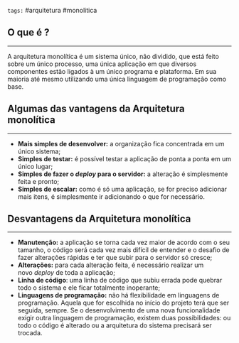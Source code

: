 `tags:` #arquitetura #monolitica
## O que é ?
---
A arquitetura monolítica é um sistema único, não dividido, que está feito sobre um único processo, uma única aplicação em que diversos componentes estão ligados à um único programa e plataforma. Em sua maioria até mesmo utilizando uma única linguagem de programação como base.


## Algumas das vantagens da Arquitetura monolítica
---
-   **Mais simples de desenvolver:** a organização fica concentrada em um único sistema;
-   **Simples de testar:** é possível testar a aplicação de ponta a ponta em um único lugar;
-   **Simples de fazer o _deploy_ para o servidor:** a alteração é simplesmente feita e pronto;
-   **Simples de escalar:** como é só uma aplicação, se for preciso adicionar mais itens, é simplesmente ir adicionando o que for necessário.


## Desvantagens da Arquitetura monolítica
---
- **Manutenção:** a aplicação se torna cada vez maior de acordo com o seu tamanho, o código será cada vez mais difícil de entender e o desafio de fazer alterações rápidas e ter que subir para o servidor só cresce;
- **Alterações:** para cada alteração feita, é necessário realizar um novo _deploy_ de toda a aplicação;
- **Linha de código**: uma linha de código que subiu errada pode quebrar todo o sistema e ele ficar totalmente inoperante;
- **Linguagens de programação:** não há flexibilidade em linguagens de programação. Aquela que for escolhida no início do projeto terá que ser seguida, sempre. Se o desenvolvimento de uma nova funcionalidade exigir outra linguagem de programação, existem duas possibilidades: ou todo o código é alterado ou a arquitetura do sistema precisará ser trocada.